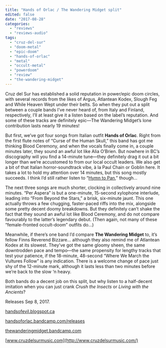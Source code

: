 ```yaml
---
title: "Hands of Orlac / The Wandering Midget split"
edited: false
date: "2017-08-28"
categories:
  - "reviews"
  - "reviews-audio"
tags:
  - "cruz-del-sur"
  - "doom-metal"
  - "epic-doom"
  - "hands-of-orlac"
  - "metal"
  - "occult-metal"
  - "powerdoom"
  - "review"
  - "the-wandering-midget"
---
```


Cruz del Sur has established a solid reputation in power/epic doom circles, with several records from the likes of Argus, Atlantean Kodex, Slough Feg and While Heaven Wept under their belts. So when they put out a split between a couple bands I’ve never heard of, from Italy and Finland, respectively, I’ll at least give it a listen based on the label’s reputation. And some of these tracks are definitely epic—The Wandering Midget’s lone contribution lasts nearly 19 minutes!

But first, we’ve got four songs from Italian outfit **Hands of Orlac**. Right from the first flute notes of “Curse of the Human Skull,” this band has got me thinking Blood Ceremony, and when the vocals finally come in, a couple minutes later, they sound an awful lot like Alia O’Brien. But nowhere in BC’s discography will you find a 14-minute tune—they definitely drag it out a bit longer than we’re accustomed to from our local occult leaders. We also get a bit of that Italian horror-soundtrack vibe, à la Paul Chain or Goblin here. It takes a lot to hold my attention over 14 minutes, but this song mostly succeeds. I think I’d still rather listen to “[Hymn to Pan](https://www.youtube.com/watch?v=EN0L3v1E6A0),” though…

The next three songs are much shorter, clocking in collectively around nine minutes. “Per Aspera” is but a one-minute, 15-second xylophone interlude, leading into “From Beyond the Stars,” a brisk, six-minute jaunt. This one actually throws a few chugging, faster-paced riffs into the mix, alongside some pretty decent doomy breakdowns. But they definitely can’t shake the fact that they sound an awful lot like Blood Ceremony, and do not compare favourably to the latter’s legendary debut. (Then again, not many of these “female-fronted occult-doom” outfits do…)

Meanwhile, if there’s one band I’d compare **The Wandering Midget** to, it’s fellow Finns Reverend Bizzare… although they also remind me of Atlantean Kodex at its slowest. They’ve got the same gloomy sheen, the same downtrodden pace and tempo—the same propensity for lengthy tracks that test your patience, if the 18-minute, 48-second “Where We March the Vultures Follow” is any indication. There is a welcome change of pace just shy of the 12-minute mark, although it lasts less than two minutes before we’re back to the slow ‘n heavy.

Both bands do a decent job on this split, but why listen to a half-decent imitation when you can just crank _Crush the Insects_ or _Living with the Ancients_?

Releases Sep 8, 2017.

[handsofevil.blogspot.ca](http://handsofevil.blogspot.ca/)

[handsoforlac.bandcamp.com/releases](https://handsoforlac.bandcamp.com/releases)

[thewanderingmidget.bandcamp.com](https://thewanderingmidget.bandcamp.com/)

[www.cruzdelsurmusic.com](http://www.cruzdelsurmusic.com/)
